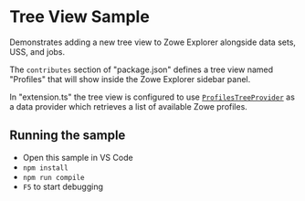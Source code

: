 # Tree View Sample

Demonstrates adding a new tree view to Zowe Explorer alongside data sets, USS, and jobs.

The `contributes` section of "package.json" defines a tree view named "Profiles" that will show inside the Zowe Explorer sidebar panel.

In "extension.ts" the tree view is configured to use [`ProfilesTreeProvider`](/samples/tree-view-sample/src/ProfilesTreeProvider.ts) as a data provider which retrieves a list of available Zowe profiles.

## Running the sample

- Open this sample in VS Code
- `npm install`
- `npm run compile`
- `F5` to start debugging
